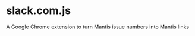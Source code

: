 slack.com.js
============

A Google Chrome extension to turn Mantis issue numbers into Mantis links
